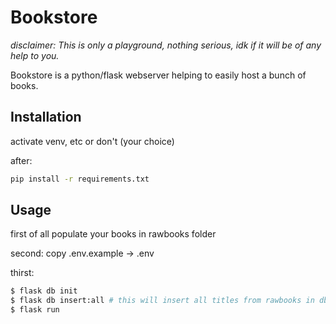 # Bookstore
*disclaimer: This is only a playground, nothing serious, idk if it will be of any help to you.*


Bookstore is a python/flask webserver helping to easily host a bunch of books.

## Installation

activate venv, etc or don't (your choice)

after:

```bash
pip install -r requirements.txt
```

## Usage
first of all populate your books in rawbooks folder

second: copy .env.example -> .env

thirst:
```bash
$ flask db init
$ flask db insert:all # this will insert all titles from rawbooks in db
$ flask run
```

